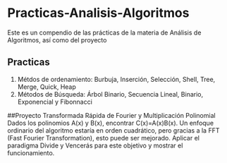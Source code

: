 # Practicas-Analisis-Algoritmos
Este es un compendio de las prácticas de la materia de Análisis de Algoritmos, así como del proyecto


## Practicas
1. Métdos de ordenamiento: Burbuja, Inserción, Selección, Shell, Tree, Merge, Quick, Heap
2. Métodos de Búsqueda: Árbol Binario, Secuencia Lineal, Binario, Exponencial y Fibonnacci

##Proyecto
Transformada Rápida de Fourier y Multiplicación Polinomial
Dados los polinomios A(x) y B(x), encontrar C(x)=A(x)B(x). Un enfoque ordinario del algoritmo estaría en orden cuadrático, pero gracias a la FFT (Fast Fourier Transformation), esto puede ser mejorado. Aplicar el paradigma Divide y Vencerás para este objetivo y mostrar el funcionamiento. 
